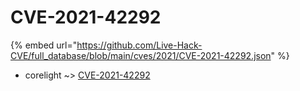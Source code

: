 # CVE-2021-42292
{% embed url="https://github.com/Live-Hack-CVE/full_database/blob/main/cves/2021/CVE-2021-42292.json" %}

* corelight ~> [CVE-2021-42292](https://www.alice-snow.ru/2021/database/cve-2021-42292/cve-2021-42292-corelight)